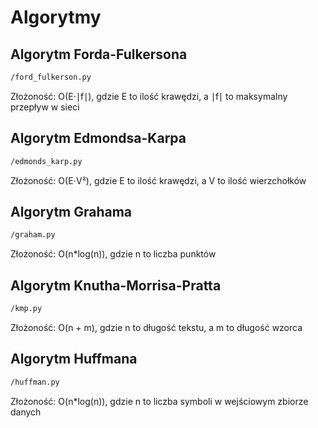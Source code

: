 # Algorytmy

## Algorytm Forda-Fulkersona
```bash
/ford_fulkerson.py
```
Złożoność: O(E⋅∣f∣), gdzie E to ilość krawędzi, a ∣f∣ to maksymalny przepływ w sieci

## Algorytm Edmondsa-Karpa
```bash
/edmonds_karp.py
```
Złożoność: O(E⋅V²), gdzie E to ilość krawędzi, a V to ilość wierzchołków

## Algorytm Grahama
```bash
/graham.py
```
Złożoność: O(n*log(n)), gdzie n to liczba punktów

## Algorytm Knutha-Morrisa-Pratta
```bash
/kmp.py
```
Złożoność: O(n + m), gdzie n to długość tekstu, a m to długość wzorca

## Algorytm Huffmana
```bash
/huffman.py
```
Złożoność: O(n*log(n)), gdzie n to liczba symboli w wejściowym zbiorze danych
